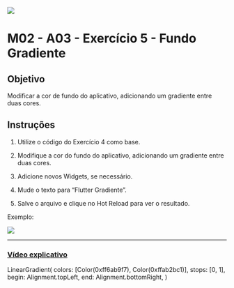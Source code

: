 ﻿![](https://i.imgur.com/xG74tOh.png)

# M02 - A03 - Exercício 5 - Fundo Gradiente

## Objetivo

Modificar a cor de fundo do aplicativo, adicionando um gradiente entre duas cores.

## Instruções

1. Utilize o código do Exercício 4 como base.

2. Modifique a cor do fundo do aplicativo, adicionando um gradiente entre duas cores.

3. Adicione novos Widgets, se necessário.

4. Mude o texto para “Flutter Gradiente”.

5. Salve o arquivo e clique no Hot Reload para ver o resultado.

Exemplo:

![](https://i.imgur.com/vxQ9Aef.png)

---

### [Vídeo explicativo](https://drive.google.com/file/d/1crcwDZ7B8MBViZ3TC0oBIkQyJfxcvFuB/view?usp=sharing)

LinearGradient(
          colors: [Color(0xff6ab9f7), Color(0xffab2bc1)],
          stops: [0, 1],
          begin: Alignment.topLeft,
          end: Alignment.bottomRight,
        )
      